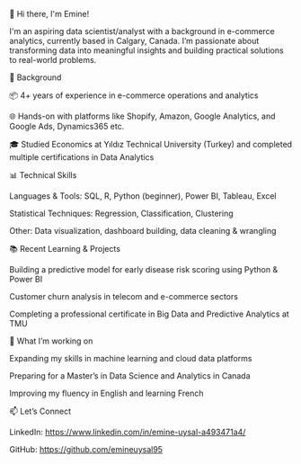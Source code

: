 👋 Hi there, I'm Emine!

I'm an aspiring data scientist/analyst with a background in e-commerce analytics, currently based in Calgary, Canada. I’m passionate about transforming data into meaningful insights and building practical solutions to real-world problems.

💼 Background

📦 4+ years of experience in e-commerce operations and analytics

🌐 Hands-on with platforms like Shopify, Amazon, Google Analytics, and Google Ads, Dynamics365 etc.

🎓 Studied Economics at Yıldız Technical University (Turkey) and completed multiple certifications in Data Analytics

📊 Technical Skills

Languages & Tools: SQL, R, Python (beginner), Power BI, Tableau, Excel

Statistical Techniques: Regression, Classification, Clustering

Other: Data visualization, dashboard building, data cleaning & wrangling

📚 Recent Learning & Projects

Building a predictive model for early disease risk scoring using Python & Power BI

Customer churn analysis in telecom and e-commerce sectors

Completing a professional certificate in Big Data and Predictive Analytics at TMU

🌱 What I’m working on

Expanding my skills in machine learning and cloud data platforms

Preparing for a Master’s in Data Science and Analytics in Canada

Improving my fluency in English and learning French

📫 Let’s Connect

LinkedIn: https://www.linkedin.com/in/emine-uysal-a493471a4/

GitHub: https://github.com/emineuysal95

